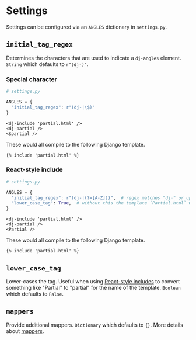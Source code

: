 # Settings

Settings can be configured via an `ANGLES` dictionary in `settings.py`.

## `initial_tag_regex`

Determines the characters that are used to indicate a `dj-angles` element. `String` which defaults to `r"(dj-)"`.

### Special character

```python
# settings.py

ANGLES = {
  "initial_tag_regex": r"(dj-|\$)"
}
```

```text
<dj-include 'partial.html' />
<dj-partial />
<$partial />
```

These would all compile to the following Django template.

```text
{% include 'partial.html' %}
```

### React-style include

```python
# settings.py

ANGLES = {
  "initial_tag_regex": r"(dj-|(?=[A-Z]))",  # regex matches "dj-" or upper-case letter lookahead
  "lower_case_tag": True,  # without this the template `Partial.html` will be loaded
}
```

```text
<dj-include 'partial.html' />
<dj-partial />
<Partial />
```

These would all compile to the following Django template.

```text
{% include 'partial.html' %}
```

## `lower_case_tag`

Lower-cases the tag. Useful when using [React-style includes](#react-style-include) to convert something like "Partial" to "partial" for the name of the template. `Boolean` which defaults to `False`.

## `mappers`

Provide additional mappers. `Dictionary` which defaults to `{}`. More details about [mappers](mappers.md).